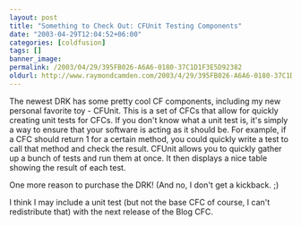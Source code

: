 ```yaml
---
layout: post
title: "Something to Check Out: CFUnit Testing Components"
date: "2003-04-29T12:04:52+06:00"
categories: [coldfusion]
tags: []
banner_image: 
permalink: /2003/04/29/395FB026-A6A6-0180-37C1D1F3E5D92382
oldurl: http://www.raymondcamden.com/2003/4/29/395FB026-A6A6-0180-37C1D1F3E5D92382
---
```


The newest DRK has some pretty cool CF components, including my new personal favorite toy - CFUnit. This is a set of CFCs that allow for quickly creating unit tests for CFCs. If you don't know what a unit test is, it's simply a way to ensure that your software is acting as it should be. For example, if a CFC should return 1 for a certain method, you could quickly write a test to call that method and check the result. CFUnit allows you to quickly gather up a bunch of tests and run them at once. It then displays a nice table showing the result of each test.

One more reason to purchase the DRK! (And no, I don't get a kickback. ;)

I think I may include a unit test (but not the base CFC of course, I can't redistribute that) with the next release of the Blog CFC.